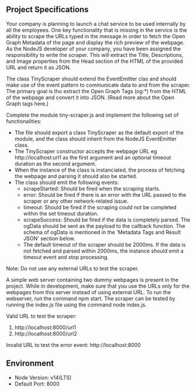 ## Project Specifications

Your company is planning to launch a chat service to be used internally by all the employees. One key functionality that is missing in the service is the ability to scrape the URLs typed in the message in order to fetch the Open Graph Metadata of the page and display the rich preview of the webpage. As the NodeJS developer of your company, you have been assigned the responsibility to write the scraper. This will extract the Title, Descriptions, and Image properties from the Head section of the HTML of the provided URL and return it as JSON.

The class TinyScraper should extend the EventEmitter clas and should make use of the event pattern to communicate data to and from the scraper. The primary goal is tho extract the Open Graph Tags (og:*) from the HTML of the webpage and convert it into JSON. (Read more about the Open Graph tags here.)

Complete the module tiny-scraper.js and implement the following set of functionalities:

* The file should export a class TinyScraper as the default export of the module, and the class should inherit from the NodeJS EventEmitter class.
* The TinyScraper constructor accepts the webpage URL eg http://localhost:url1 as the first argument and an optional timeout duration as the second argument.
* When the instance of the class is instanciated, the process of fetching the webpage and parsing it should also be started.
* The class should emit the following events:
    - scrapeStarted: Should be fired when the scraping starts.
    - error: Should be fired if there is an error with the URL passed to the scraper or any other network-related issue.
    - timeout: Should be fired if the scraping could not be completed within the set timeout duration.
    - scrapeSuccess: Should be fired if the data is completely parsed. The ogData should be sent as the payload to the callback function. The schema of ogData is mentioned in the 'Metadata Tags and Result JSON' section below.
    - The default timeout of the scraper should be 2000ms. If the data is not fetched and parsed within 2000ms, the instance should emit a timeout event and stop processing.

Note: Do not use any external URLs to test the scraper.

A simple web server containing two dummy webpages is present in the project. While in development, make sure that you use the URLs only for the webpages from this server instead of using external URL. To run the webserver, run the command npm start. The scraper can be tested by running the index.js file using the command node index.js.

Valid URL to test the scraper:
1. http://localhost:8000/url1
2. http://localhost:8000/url2

Invalid URL to test the error event:
http://localhost:8000

## Environment
- Node Version: v14(LTS)
- Default Port: 8000